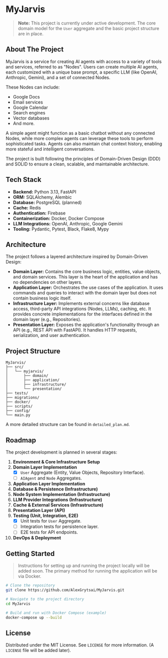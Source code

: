 # MyJarvis

> **Note:** This project is currently under active development. The core domain model for the `User` aggregate and the basic project structure are in place.

## About The Project

MyJarvis is a service for creating AI agents with access to a variety of tools and services, referred to as "Nodes". Users can create multiple AI agents, each customized with a unique base prompt, a specific LLM (like OpenAI, Anthropic, Gemini), and a set of connected Nodes.

These Nodes can include:
- Google Docs
- Email services
- Google Calendar
- Search engines
- Vector databases
- And more.

A simple agent might function as a basic chatbot without any connected Nodes, while more complex agents can leverage these tools to perform sophisticated tasks. Agents can also maintain chat context history, enabling more stateful and intelligent conversations.

The project is built following the principles of Domain-Driven Design (DDD) and SOLID to ensure a clean, scalable, and maintainable architecture.

## Tech Stack

- **Backend:** Python 3.13, FastAPI
- **ORM:** SQLAlchemy, Alembic
- **Database:** PostgreSQL (planned)
- **Cache:** Redis
- **Authentication:** Firebase
- **Containerization:** Docker, Docker Compose
- **LLM Integrations:** OpenAI, Anthropic, Google Gemini
- **Tooling:** Pydantic, Pytest, Black, Flake8, Mypy

## Architecture

The project follows a layered architecture inspired by Domain-Driven Design:

- **Domain Layer:** Contains the core business logic, entities, value objects, and domain services. This layer is the heart of the application and has no dependencies on other layers.
- **Application Layer:** Orchestrates the use cases of the application. It uses commands and queries to interact with the domain layer but does not contain business logic itself.
- **Infrastructure Layer:** Implements external concerns like database access, third-party API integrations (Nodes, LLMs), caching, etc. It provides concrete implementations for the interfaces defined in the domain layer (e.g., Repositories).
- **Presentation Layer:** Exposes the application's functionality through an API (e.g., REST API with FastAPI). It handles HTTP requests, serialization, and user authentication.

## Project Structure

```
MyJarvis/
├── src/
│   └── myjarvis/
│       ├── domain/
│       ├── application/
│       ├── infrastructure/
│       └── presentation/
├── tests/
├── migrations/
├── docker/
├── scripts/
├── config/
└── main.py
```

A more detailed structure can be found in `detailed_plan.md`.

## Roadmap

The project development is planned in several stages:
1.  **Environment & Core Infrastructure Setup**
2.  **Domain Layer Implementation**
    - [x] `User` Aggregate (Entity, Value Objects, Repository Interface).
    - [ ] `AIAgent` and `Node` Aggregates.
3.  **Application Layer Implementation**
4.  **Database & Persistence (Infrastructure)**
5.  **Node System Implementation (Infrastructure)**
6.  **LLM Provider Integrations (Infrastructure)**
7.  **Cache & External Services (Infrastructure)**
8.  **Presentation Layer (API)**
9.  **Testing (Unit, Integration, E2E)**
    - [x] Unit tests for `User` Aggregate.
    - [ ] Integration tests for persistence layer.
    - [ ] E2E tests for API endpoints.
10. **DevOps & Deployment**

## Getting Started

> Instructions for setting up and running the project locally will be added soon. The primary method for running the application will be via Docker.

```sh
# Clone the repository
git clone https://github.com/AlexGrytsai/MyJarvis.git

# Navigate to the project directory
cd MyJarvis

# Build and run with Docker Compose (example)
docker-compose up --build
```

## License

Distributed under the MIT License. See `LICENSE` for more information. (A `LICENSE` file will be added later). 